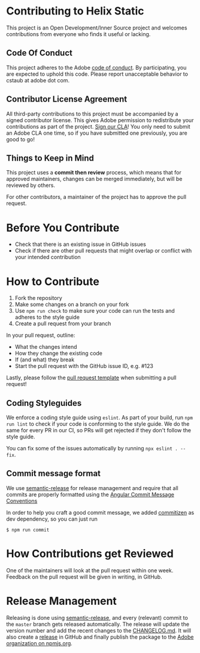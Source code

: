 # Contributing to Helix Static

This project is an Open Development/Inner Source project and welcomes contributions from everyone who finds it useful or lacking.

## Code Of Conduct

This project adheres to the Adobe [code of conduct](CODE_OF_CONDUCT.md). By participating, you are expected to uphold this code. Please report unacceptable behavior to cstaub at adobe dot com.

## Contributor License Agreement

All third-party contributions to this project must be accompanied by a signed contributor license. This gives Adobe permission to redistribute your contributions as part of the project. [Sign our CLA](http://opensource.adobe.com/cla.html)! You only need to submit an Adobe CLA one time, so if you have submitted one previously, you are good to go!

## Things to Keep in Mind

This project uses a **commit then review** process, which means that for approved maintainers, changes can be merged immediately, but will be reviewed by others.

For other contributors, a maintainer of the project has to approve the pull request.

# Before You Contribute

* Check that there is an existing issue in GitHub issues
* Check if there are other pull requests that might overlap or conflict with your intended contribution

# How to Contribute

1. Fork the repository
2. Make some changes on a branch on your fork
3. Use `npm run check` to make sure your code can run the tests and adheres to the style guide
4. Create a pull request from your branch

In your pull request, outline:

* What the changes intend
* How they change the existing code
* If (and what) they break
* Start the pull request with the GitHub issue ID, e.g. #123

Lastly, please follow the [pull request template](https://github.com/adobe/helix-cli/blob/master/.github/pull_request_template.md) when submitting a pull request!

## Coding Styleguides

We enforce a coding style guide using `eslint`. As part of your build, run `npm run lint` to check if your code is conforming to the style guide. We do the same for every PR in our CI, so PRs will get rejected if they don't follow the style guide.

You can fix some of the issues automatically by running `npx eslint . --fix`.

## Commit message format

We use [semantic-release](https://github.com/semantic-release/semantic-release) for release management and require that all commits are properly formatted using the [Angular Commit Message Conventions](https://github.com/angular/angular.js/blob/master/DEVELOPERS.md#-git-commit-guidelines)

In order to help you craft a good commit message, we added [commitizen](https://www.npmjs.com/package/commitizen) as dev dependency, so you can just run 

```
$ npm run commit
```


# How Contributions get Reviewed

One of the maintainers will look at the pull request within one week.
Feedback on the pull request will be given in writing, in GitHub.

# Release Management

Releasing is done using [semantic-release](https://github.com/semantic-release/semantic-release), and every (relevant) commit to the `master` branch gets released automatically. The release will update the version number and add the recent changes to the [CHANGELOG.md](./CHANGELOG.md). It will also create a [release](https://github.com/adobe/helix-cli/releases) in GitHub and finally publish the package to the [Adobe organization on npmjs.org](https://www.npmjs.com/org/adobe).
